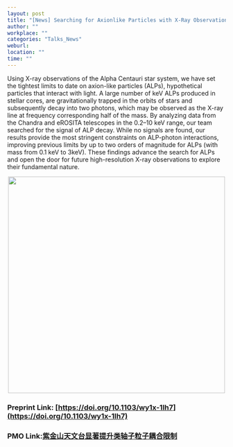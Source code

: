 ```yaml
---
layout: post
title: "[News] Searching for Axionlike Particles with X-Ray Observations of Alpha Centauri"
author: ""
workplace: ""
categories: "Talks_News"
weburl:
location: ""
time: ""
---
```



Using X-ray observations of the Alpha Centauri star system, we have set the tightest limits to date on axion-like particles (ALPs), hypothetical particles that interact with light. A large number of keV ALPs produced in stellar cores, are gravitationally trapped in the orbits of stars and subsequently decay into two photons, which may be observed as the X-ray line at frequency corresponding half of the mass. By analyzing data from the Chandra and eROSITA telescopes in the 0.2–10 keV range, our team searched for the signal of ALP decay. While no signals are found, our results provide the most stringent constraints on ALP-photon interactions, improving previous limits by up to two orders of magnitude for ALPs (with mass from 0.1 keV to 3keV). These findings advance the search for ALPs and open the door for future high-resolution X-ray observations to explore their fundamental nature.
<div align=center><img src="https://inspirehep.net/files/dc5e651f4dbbdced015fc9b4e4e81c28" width=500></div>

### Preprint Link: [https://doi.org/10.1103/wy1x-1lh7](https://doi.org/10.1103/wy1x-1lh7)
### PMO Link:[紫金山天文台显著提升类轴子粒子耦合限制](https://pmo.cas.cn/xwdt2019/kyjz2019/202506/t20250625_7874951.html)
